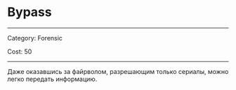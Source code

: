 # Bypass

----

Category: Forensic

Cost: 50

----

Даже оказавшись за файрволом, разрешающим только сериалы, можно легко передать информацию.
